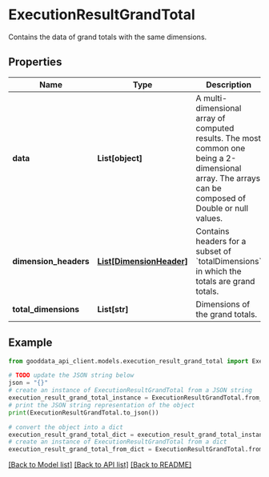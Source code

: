 # ExecutionResultGrandTotal

Contains the data of grand totals with the same dimensions.

## Properties

Name | Type | Description | Notes
------------ | ------------- | ------------- | -------------
**data** | **List[object]** | A multi-dimensional array of computed results. The most common one being a 2-dimensional array. The arrays can be composed of Double or null values. | 
**dimension_headers** | [**List[DimensionHeader]**](DimensionHeader.md) | Contains headers for a subset of &#x60;totalDimensions&#x60; in which the totals are grand totals. | 
**total_dimensions** | **List[str]** | Dimensions of the grand totals. | 

## Example

```python
from gooddata_api_client.models.execution_result_grand_total import ExecutionResultGrandTotal

# TODO update the JSON string below
json = "{}"
# create an instance of ExecutionResultGrandTotal from a JSON string
execution_result_grand_total_instance = ExecutionResultGrandTotal.from_json(json)
# print the JSON string representation of the object
print(ExecutionResultGrandTotal.to_json())

# convert the object into a dict
execution_result_grand_total_dict = execution_result_grand_total_instance.to_dict()
# create an instance of ExecutionResultGrandTotal from a dict
execution_result_grand_total_from_dict = ExecutionResultGrandTotal.from_dict(execution_result_grand_total_dict)
```
[[Back to Model list]](../README.md#documentation-for-models) [[Back to API list]](../README.md#documentation-for-api-endpoints) [[Back to README]](../README.md)


